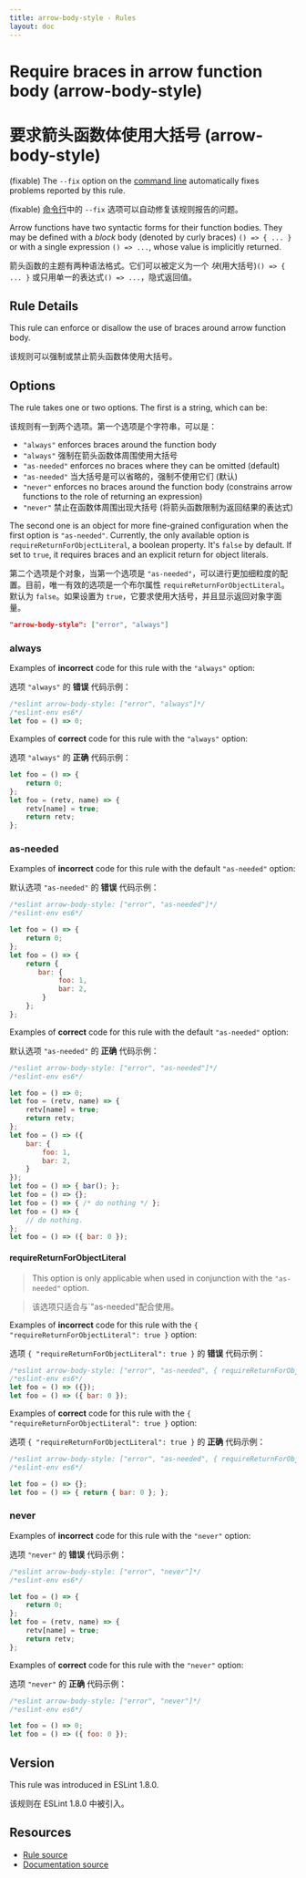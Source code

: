 ```yaml
---
title: arrow-body-style - Rules
layout: doc
---
```

<!-- Note: No pull requests accepted for this file. See README.md in the root directory for details. -->

# Require braces in arrow function body (arrow-body-style)

# 要求箭头函数体使用大括号 (arrow-body-style)

(fixable) The `--fix` option on the [command line](../user-guide/command-line-interface#fix) automatically fixes problems reported by this rule.

(fixable) [命令行](../user-guide/command-line-interface#fix)中的 `--fix` 选项可以自动修复该规则报告的问题。

Arrow functions have two syntactic forms for their function bodies.  They may be defined with a *block* body (denoted by curly braces) `() => { ... }` or with a single expression `() => ...`, whose value is implicitly returned.

箭头函数的主题有两种语法格式。它们可以被定义为一个 *块*(用大括号)`() => { ... }` 或只用单一的表达式`() => ...`，隐式返回值。
 
## Rule Details

This rule can enforce or disallow the use of braces around arrow function body.

该规则可以强制或禁止箭头函数体使用大括号。

## Options

The rule takes one or two options. The first is a string, which can be:

该规则有一到两个选项。第一个选项是个字符串，可以是：

* `"always"` enforces braces around the function body
* `"always"` 强制在箭头函数体周围使用大括号
* `"as-needed"` enforces no braces where they can be omitted (default)
* `"as-needed"` 当大括号是可以省略的，强制不使用它们 (默认)
* `"never"` enforces no braces around the function body (constrains arrow functions to the role of returning an expression)
* `"never"` 禁止在函数体周围出现大括号 (将箭头函数限制为返回结果的表达式)

The second one is an object for more fine-grained configuration when the first option is `"as-needed"`. Currently, the only available option is `requireReturnForObjectLiteral`, a boolean property. It's `false` by default. If set to `true`, it requires braces and an explicit return for object literals.

第二个选项是个对象，当第一个选项是 `"as-needed"`，可以进行更加细粒度的配置。目前，唯一有效的选项是一个布尔属性 `requireReturnForObjectLiteral`。默认为 `false`。如果设置为 `true`，它要求使用大括号，并且显示返回对象字面量。


```json
"arrow-body-style": ["error", "always"]
```

### always

Examples of **incorrect** code for this rule with the `"always"` option:

选项 `"always"` 的 **错误** 代码示例：

```js
/*eslint arrow-body-style: ["error", "always"]*/
/*eslint-env es6*/
let foo = () => 0;
```

Examples of **correct** code for this rule with the `"always"` option:

选项 `"always"` 的 **正确** 代码示例：

```js
let foo = () => {
    return 0;
};
let foo = (retv, name) => {
    retv[name] = true;
    return retv;
};
```

### as-needed

Examples of **incorrect** code for this rule with the default `"as-needed"` option:

默认选项 `"as-needed"` 的 **错误** 代码示例：

```js
/*eslint arrow-body-style: ["error", "as-needed"]*/
/*eslint-env es6*/

let foo = () => {
    return 0;
};
let foo = () => {
    return {
       bar: {
            foo: 1,
            bar: 2,
        }
    };
};
```

Examples of **correct** code for this rule with the default `"as-needed"` option:

默认选项 `"as-needed"` 的 **正确** 代码示例：

```js
/*eslint arrow-body-style: ["error", "as-needed"]*/
/*eslint-env es6*/

let foo = () => 0;
let foo = (retv, name) => {
    retv[name] = true;
    return retv;
};
let foo = () => ({
    bar: {
        foo: 1,
        bar: 2,
    }
});
let foo = () => { bar(); };
let foo = () => {};
let foo = () => { /* do nothing */ };
let foo = () => {
    // do nothing.
};
let foo = () => ({ bar: 0 });
```

#### requireReturnForObjectLiteral

> This option is only applicable when used in conjunction with the `"as-needed"` option.

> 该选项只适合与`"as-needed"配合使用。

Examples of **incorrect** code for this rule with the `{ "requireReturnForObjectLiteral": true }` option:

选项 `{ "requireReturnForObjectLiteral": true }` 的 **错误** 代码示例：

```js
/*eslint arrow-body-style: ["error", "as-needed", { requireReturnForObjectLiteral: true }]*/
/*eslint-env es6*/
let foo = () => ({});
let foo = () => ({ bar: 0 });
```

Examples of **correct** code for this rule with the `{ "requireReturnForObjectLiteral": true }` option:

选项 `{ "requireReturnForObjectLiteral": true }` 的 **正确** 代码示例：

```js
/*eslint arrow-body-style: ["error", "as-needed", { requireReturnForObjectLiteral: true }]*/
/*eslint-env es6*/

let foo = () => {};
let foo = () => { return { bar: 0 }; };
```

### never

Examples of **incorrect** code for this rule with the `"never"` option:

选项 `"never"` 的 **错误** 代码示例：

```js
/*eslint arrow-body-style: ["error", "never"]*/
/*eslint-env es6*/

let foo = () => {
    return 0;
};
let foo = (retv, name) => {
    retv[name] = true;
    return retv;
};
```

Examples of **correct** code for this rule with the `"never"` option:

选项 `"never"` 的 **正确** 代码示例：

```js
/*eslint arrow-body-style: ["error", "never"]*/
/*eslint-env es6*/

let foo = () => 0;
let foo = () => ({ foo: 0 });
```

## Version

This rule was introduced in ESLint 1.8.0.

该规则在 ESLint 1.8.0 中被引入。

## Resources

* [Rule source](https://github.com/eslint/eslint/tree/master/lib/rules/arrow-body-style.js)
* [Documentation source](https://github.com/eslint/eslint/tree/master/docs/rules/arrow-body-style.md)
